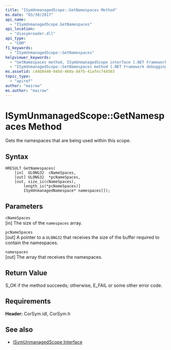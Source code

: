 ```yaml
---
title: "ISymUnmanagedScope::GetNamespaces Method"
ms.date: "03/30/2017"
api_name: 
  - "ISymUnmanagedScope.GetNamespaces"
api_location: 
  - "diasymreader.dll"
api_type: 
  - "COM"
f1_keywords: 
  - "ISymUnmanagedScope::GetNamespaces"
helpviewer_keywords: 
  - "GetNamespaces method, ISymUnmanagedScope interface [.NET Framework debugging]"
  - "ISymUnmanagedScope::GetNamespaces method [.NET Framework debugging]"
ms.assetid: c44b0440-04bd-460a-84fb-41afecf44503
topic_type: 
  - "apiref"
author: "mairaw"
ms.author: "mairaw"
---
```

# ISymUnmanagedScope::GetNamespaces Method
Gets the namespaces that are being used within this scope.  
  
## Syntax  
  
```  
HRESULT GetNamespaces(  
    [in]  ULONG32  cNameSpaces,  
    [out] ULONG32  *pcNameSpaces,  
    [out, size_is(cNameSpaces),  
        length_is(*pcNameSpaces)]  
        ISymUnmanagedNamespace* namespaces[]);  
```  
  
## Parameters  
 `cNameSpaces`  
 [in] The size of the `namespaces` array.  
  
 `pcNameSpaces`  
 [out] A pointer to a `ULONG32` that receives the size of the buffer required to contain the namespaces.  
  
 `namespaces`  
 [out] The array that receives the namespaces.  
  
## Return Value  
 S_OK if the method succeeds; otherwise, E_FAIL or some other error code.  
  
## Requirements  
 **Header:** CorSym.idl, CorSym.h  
  
## See also
- [ISymUnmanagedScope Interface](../../../../docs/framework/unmanaged-api/diagnostics/isymunmanagedscope-interface.md)
